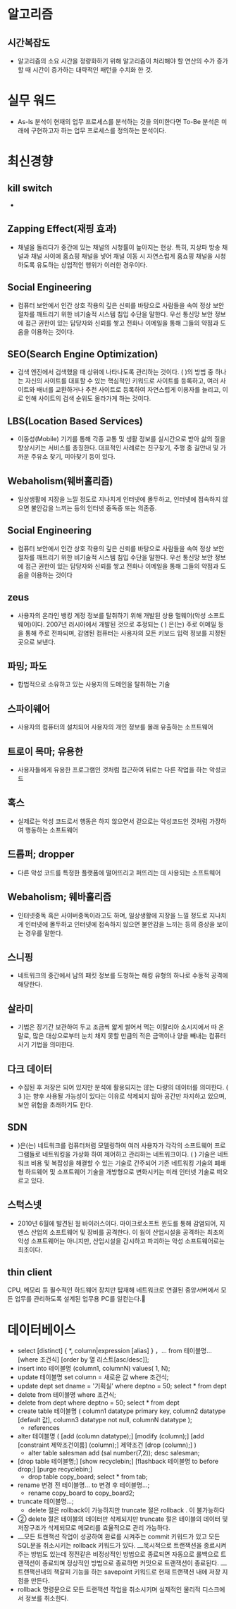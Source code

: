 # 알고리즘
## 시간복잡도
* 알고리즘의 소요 시간을 정량화하기 위해 알고리즘이 처리해야 할 연산의 수가 증가할 때 시간이 증가하는 대략적인 패턴을 수치화 한 것.


# 실무 워드
* As-Is 분석이 현재의 업무 프로세스를 분석하는 것을 의미한다면 To-Be 분석은 미래에 구현하고자 하는 업무 프로세스를 정의하는 분석이다.


# 최신경향
## kill switch
- 

## Zapping Effect(재핑 효과)
- 채널을 돌리다가 중간에 있는 채널의 시청률이 높아지는 현상. 특히, 지상파 방송 채널과 채널 사이에 홈쇼핑 채널을 넣어 채널 이동 시 자연스럽게 홈쇼핑 채널을 시청하도록 유도하는 상업적인 행위가 이러한 경우이다.

## Social Engineering
- 컴퓨터 보안에서 인간 상호 작용의 깊은 신뢰를 바탕으로 사람들을 속여 정상 보안절차를 깨트리기 위한 비기술적 시스템 침입 수단을 말한다. 우선 통신망 보안 정보에 접근 권한이 있는 담당자와 신뢰를 쌓고 전화나 이메일을 통해 그들의 약점과 도움을 이용하는 것이다.

## SEO(Search Engine Optimization)
- 검색 엔진에서 검색했을 때 상위에 나타나도록 관리하는 것이다. ( )의 방법 중 하나는 자신의 사이트를 대표할 수 있는 핵심적인 키워드로 사이트를 등록하고, 여러 사이트와 배너를 교환하거나 추천 사이트로 등록하여 자연스럽게 이용자를 늘리고, 이로 인해 사이트의 검색 순위도 올라가게 하는 것이다.

## LBS(Location Based Services)
- 이동성(Mobile) 기기를 통해 각종 교통 및 생활 정보를 실시간으로 받아 삶의 질을 향상시키는 서비스를 총칭한다. 대표적인 사례로는 친구찾기, 주행 중 길안내 및 가까운 주유소 찾기, 미아찾기 등이 있다.


## Webaholism(웨버홀리즘)
- 일상생활에 지장을 느낄 정도로 지나치게 인터넷에 몰두하고, 인터넷에 접속하지 않으면 불안감을 느끼는 등의 인터넷 중독증 또는 의존증.


## Social Engineering
- 컴퓨터 보안에서 인간 상호 작용의 깊은 신뢰를 바탕으로 사람들을 속여 정상 보안절차를 깨트리기 위한 비기술적 시스템 침입 수단을 말한다. 우선 통신망 보안 정보에 접근 권한이 있는 담당자와 신뢰를 쌓고 전화나 이메일을 통해 그들의 약점과 도움을 이용하는 것이다

## zeus
- 사용자의 온라인 뱅킹 계정 정보를 탈취하기 위해 개발된 상용 멀웨어(악성 소프트웨어)이다. 2007년 러시아에서 개발된 것으로 추정되는 ( ) 은(는) 주로 이메일 등을 통해 주로 전파되며, 감염된 컴퓨터는 사용자의 모든 키보드 입력 정보를 지정된 곳으로 보낸다.


## 파밍; 파도
- 합법적으로 소유하고 있는 사용자의 도메인을 탈취하는 기술

## 스파이웨어
- 사용자의 컴퓨터의 설치되어 사용자의 개인 정보를 몰래 유출하는 소프트웨어

## 트로이 목마; 유용한
- 사용자들에게 유용한 프로그램인 것처럼 접근하여 뒤로는 다른 작업을 하는 악성코드

## 혹스
- 실제로는 악성 코드로서 행동은 하지 않으면서 겉으로는 악성코드인 것처럼 가장하여 행동하는 소프트웨어


## 드롭퍼; dropper
- 다른 악성 코드를 특정한 플랫폼에 떨어뜨리고 퍼뜨리는 데 사용되는 소프트웨어



## Webaholism; 웨바홀리즘
- 인터넷중독 혹은 사이버중독이라고도 하며, 일상생활에 지장을 느낄 정도로 지나치게 인터넷에 몰두하고 인터넷에 접속하지 않으면 불안감을 느끼는 등의 증상을 보이는 경우를 말한다.

## 스니핑
* 네트워크의 중간에서 남의 패킷 정보를 도청하는 해킹 유형의 하나로 수동적 공격에 해당한다.

## 살라미
* 기법은 장기간 보관하여 두고 조금씩 얇게 썰어서 먹는 이탈리아 소시지에서 따 온 말로, 많은 대상으로부터 눈치 채지 못할 만큼의 적은 금액이나 양을 빼내는 컴퓨터 사기 기법을 의미한다.

## 다크 데이터
* 수집된 후 저장은 되어 있지만 분석에 활용되지는 않는 다량의 데이터를 의미한다. ( 3 )는 향후 사용될 가능성이 있다는 이유로 삭제되지 않아 공간만 차지하고 있으며, 보안 위협을 초래하기도 한다.


## SDN
* )은(는) 네트워크를 컴퓨터처럼 모델링하여 여러 사용자가 각각의 소프트웨어 프로그램들로 네트워킹을 가상화 하여 제어하고 관리하는 네트워크이다. ( ) 기술은 네트워크 비용 및 복잡성을 해결할 수 있는 기술로 간주되어 기존 네트워킹 기술의 폐쇄형 하드웨어 및 소프트웨어 기술을 개방형으로 변화시키는 미래 인터넷 기술로 떠오르고 있다.

## 스턱스넷
* 2010년 6월에 발견된 웜 바이러스이다. 마이크로소프트 윈도를 통해 감염되어, 지멘스 산업의 소프트웨어 및 장비를 공격한다. 이 웜이 산업시설을 공격하는 최초의 악성 소프트웨어는 아니지만, 산업시설을 감시하고 파괴하는 악성 소프트웨어로는 최초이다.


## thin client
 CPU, 메모리 등 필수적인 하드웨어 장치만 탑재해 네트워크로 연결된 중앙서버에서 모든 업무를 관리하도록 설계된 업무용 PC를 일컫는다.


# 데이터베이스
 - select [distinct] { *, column|expression [alias] } ，… from 테이블명… [where 조건식] [order by 열 리스트[asc/desc]];
- insert into 테이블명 (column1, columnN) values( 1, N);
- update 테이블명 set column = 새로운 값 where 조건식;
- update dept set dname = '기획실’ where deptno = 50; select * from dept
- delete from 테이블명 where 조건식;
- delete from dept where deptno = 50; select * from dept
- create table 테이블명 ( column1 datatype primary key, column2 datatype [default 값], column3 datatype not null, columnN datatype );
	- references
- alter 테이블명 ( [add (column datatype);] [modify (column);] [add [constraint 제약조건이름] (column);] 제약조건 [drop (column);] )
	- alter table salesman add (sal number(7,2)); desc salesman;
- [drop table 테이블명;] [show recyclebin;] [flashback 테이블명 to before drop;] [purge recyclebin;]
	- drop table copy_board; select * from tab;
- rename 변경 전 테이블명… to 변경 후 테이블명…;
	- rename copy_board to copy_board2;
- truncate 테이블명…;
	- delete 절은 rollback이 가능하지만 truncate 절은 rollback . 이 불가능하다
- ② delete 절은 테이블의 데이터만 삭제되지만 truncate 절은 테이블의 데이터 및 저장구조가 삭제되므로 메모리를 효율적으로 관리 가능하다.
- ⎼모든 트랜잭션 작업이 성공하여 완료를 시켜주는 commit 키워드가 있고 모든 SQL문을 취소시키는 rollback 키워드가 있다. ⎼묵시적으로 트랜잭션을 종료시켜 주는 방법도 있는데 정전같은 비정상적인 방법으로 종료되면 자동으로 롤백으로 트랜잭션이 종료되며 정상적인 방법으로 종료하면 커밋으로 트랜잭션이 종료된다. ⎼트랜잭션내의 책갈피 기능을 하는 savepoint 키워드로 현재 트랜잭션 내에 저장 지점을 만든다. 
- rollback 명령문으로 모든 트랜잭션 작업을 취소시키며 실제적인 물리적 디스크에서 정보를 취소한다.

